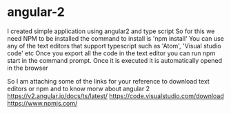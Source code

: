 # angular-2
I created simple application using angular2 and type script
So for this we need NPM to be installed the command to install is 'npm install'
You can use any of the text editors that support typescript such as 'Atom', 'Visual studio code' etc
Once you export all the code in the text editor you can run npm start in the command prompt. Once it is executed it is automatically opened in the browser

So I am attaching some of the links for your reference to download text editors or npm and to know morw about angular 2
https://v2.angular.io/docs/ts/latest/
https://code.visualstudio.com/download
https://www.npmjs.com/

